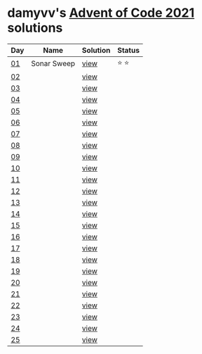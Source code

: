 # damyvv's [Advent of Code 2021](https://adventofcode.com/2021) solutions

|Day|Name|Solution|Status|
|---|---|---|---|
|[01](https://adventofcode.com/2021/day/1)|Sonar Sweep|[view](solutions/day01.rb)|⭐ ⭐|
|[02](https://adventofcode.com/2021/day/2)||[view](solutions/day02.rb)||
|[03](https://adventofcode.com/2021/day/3)||[view](solutions/day03.rb)||
|[04](https://adventofcode.com/2021/day/4)||[view](solutions/day04.rb)||
|[05](https://adventofcode.com/2021/day/5)||[view](solutions/day05.rb)||
|[06](https://adventofcode.com/2021/day/6)||[view](solutions/day06.rb)||
|[07](https://adventofcode.com/2021/day/7)||[view](solutions/day06.rb)||
|[08](https://adventofcode.com/2021/day/8)||[view](solutions/day08.rb)||
|[09](https://adventofcode.com/2021/day/9)||[view](solutions/day09.rb)||
|[10](https://adventofcode.com/2021/day/10)||[view](solutions/day10.rb)||
|[11](https://adventofcode.com/2021/day/11)||[view](solutions/day11.rb)||
|[12](https://adventofcode.com/2021/day/12)||[view](solutions/day12.rb)||
|[13](https://adventofcode.com/2021/day/13)||[view](solutions/day13.rb)||
|[14](https://adventofcode.com/2021/day/14)||[view](solutions/day14.rb)||
|[15](https://adventofcode.com/2021/day/15)||[view](solutions/day15.rb)||
|[16](https://adventofcode.com/2021/day/16)||[view](solutions/day16.rb)||
|[17](https://adventofcode.com/2021/day/17)||[view](solutions/day17.rb)||
|[18](https://adventofcode.com/2021/day/18)||[view](solutions/day18.rb)||
|[19](https://adventofcode.com/2021/day/19)||[view](solutions/day19.rb)||
|[20](https://adventofcode.com/2021/day/20)||[view](solutions/day20.rb)||
|[21](https://adventofcode.com/2021/day/21)||[view](solutions/day21.rb)||
|[22](https://adventofcode.com/2021/day/22)||[view](solutions/day22.rb)||
|[23](https://adventofcode.com/2021/day/23)||[view](solutions/day23.rb)||
|[24](https://adventofcode.com/2021/day/24)||[view](solutions/day24.rb)||
|[25](https://adventofcode.com/2021/day/25)||[view](solutions/day25.rb)||
